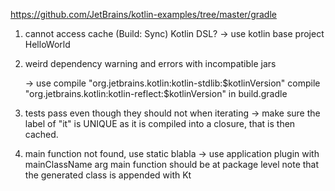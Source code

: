 https://github.com/JetBrains/kotlin-examples/tree/master/gradle

1. cannot access cache (Build: Sync)
    Kotlin DSL?
    -> use kotlin base project HelloWorld
    
2. weird dependency warning and errors with incompatible jars

    -> use   compile "org.jetbrains.kotlin:kotlin-stdlib:$kotlinVersion"
             compile "org.jetbrains.kotlin:kotlin-reflect:$kotlinVersion"
       in build.gradle

3. tests pass even though they should not when iterating
    -> make sure the label of "it" is UNIQUE
        as it is compiled into a closure, that is then cached.

4. main function not found, use static blabla
    -> use application plugin with mainClassName arg
       main function should be at package level
       note that the generated class is appended with Kt
